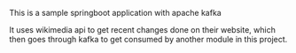 This is a sample springboot application with apache kafka

It uses wikimedia api to get recent changes done on their website, which then goes through kafka to get consumed by another module in this project.
